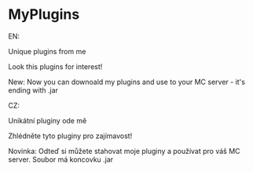 # MyPlugins

EN:

  Unique plugins from me

  Look this plugins for interest!
  
  New: Now you can downoald my plugins and use to your MC server - it's ending with .jar

CZ:

  Unikátní pluginy ode mě
  
  Zhlédněte tyto pluginy pro zajímavost!
  
  Novinka: Odteď si můžete stahovat moje pluginy a používat pro váš MC server. Soubor má koncovku .jar
  
  
